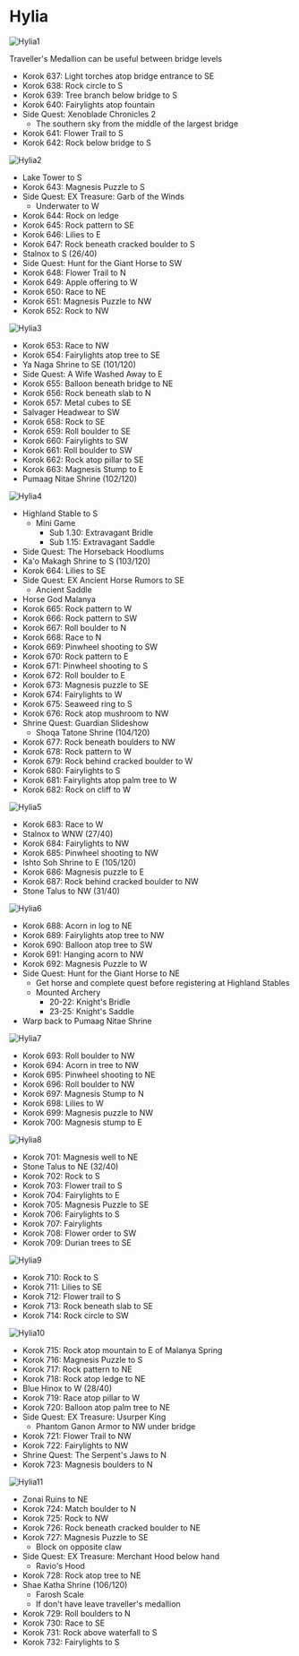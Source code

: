 # Hylia

![Hylia1](images/Hylia1.PNG)

Traveller's Medallion can be useful between bridge levels

* Korok 637: Light torches atop bridge entrance to SE
* Korok 638: Rock circle to S
* Korok 639: Tree branch below bridge to S
* Korok 640: Fairylights atop fountain
* Side Quest: Xenoblade Chronicles 2
  * The southern sky from the middle of the largest bridge
* Korok 641: Flower Trail to S
* Korok 642: Rock below bridge to S

![Hylia2](images/Hylia2.PNG)

* Lake Tower to S
* Korok 643: Magnesis Puzzle to S
* Side Quest: EX Treasure: Garb of the Winds
  * Underwater to W
* Korok 644: Rock on ledge
* Korok 645: Rock pattern to SE
* Korok 646: Lilies to E
* Korok 647: Rock beneath cracked boulder to S
* Stalnox to S (26/40)
* Side Quest: Hunt for the Giant Horse to SW
* Korok 648: Flower Trail to N
* Korok 649: Apple offering to W
* Korok 650: Race to NE
* Korok 651: Magnesis Puzzle to NW
* Korok 652: Rock to NW

![Hylia3](images/Hylia3.PNG)

* Korok 653: Race to NW
* Korok 654: Fairylights atop tree to SE
* Ya Naga Shrine to SE (101/120)
* Side Quest: A Wife Washed Away to E
* Korok 655: Balloon beneath bridge to NE
* Korok 656: Rock beneath slab to N
* Korok 657: Metal cubes to SE
* Salvager Headwear to SW
* Korok 658: Rock to SE
* Korok 659: Roll boulder to SE
* Korok 660: Fairylights to SW
* Korok 661: Roll boulder to SW
* Korok 662: Rock atop pillar to SE
* Korok 663: Magnesis Stump to E
* Pumaag Nitae Shrine (102/120)

![Hylia4](images/Hylia4.PNG)

* Highland Stable to S
  * Mini Game
    * Sub 1.30: Extravagant Bridle
    * Sub 1.15: Extravagant Saddle
* Side Quest: The Horseback Hoodlums
* Ka'o Makagh Shrine to S (103/120)
* Korok 664: Lilies to SE
* Side Quest: EX Ancient Horse Rumors to SE
  * Ancient Saddle
* Horse God Malanya
* Korok 665: Rock pattern to W
* Korok 666: Rock pattern to SW
* Korok 667: Roll boulder to N
* Korok 668: Race to N
* Korok 669: Pinwheel shooting to SW
* Korok 670: Rock pattern to E
* Korok 671: Pinwheel shooting to S
* Korok 672: Roll boulder to E
* Korok 673: Magnesis puzzle to SE
* Korok 674: Fairylights to W
* Korok 675: Seaweed ring to S
* Korok 676: Rock atop mushroom to NW
* Shrine Quest: Guardian Slideshow
  * Shoqa Tatone Shrine (104/120)
* Korok 677: Rock beneath boulders to NW
* Korok 678: Rock pattern to W
* Korok 679: Rock behind cracked boulder to W
* Korok 680: Fairylights to S
* Korok 681: Fairylights atop palm tree to W
* Korok 682: Rock on cliff to W

![Hylia5](images/Hylia5.PNG)

* Korok 683: Race to W
* Stalnox to WNW (27/40)
* Korok 684: Fairylights to NW
* Korok 685: Pinwheel shooting to NW
* Ishto Soh Shrine to E (105/120)
* Korok 686: Magnesis puzzle to E
* Korok 687: Rock behind cracked boulder to NW
* Stone Talus to NW (31/40)

![Hylia6](images/Hylia6.PNG)

* Korok 688: Acorn in log to NE
* Korok 689: Fairylights atop tree to NW
* Korok 690: Balloon atop tree to SW
* Korok 691: Hanging acorn to NW
* Korok 692: Magnesis Puzzle to W
* Side Quest: Hunt for the Giant Horse to NE
  * Get horse and complete quest before registering at Highland Stables
  * Mounted Archery
    * 20-22: Knight's Bridle
    * 23-25: Knight's Saddle
* Warp back to Pumaag Nitae Shrine

![Hylia7](images/Hylia7.PNG)

* Korok 693: Roll boulder to NW
* Korok 694: Acorn in tree to NW
* Korok 695: Pinwheel shooting to NE
* Korok 696: Roll boulder to NW
* Korok 697: Magnesis Stump to N
* Korok 698: Lilies to W
* Korok 699: Magnesis puzzle to NW
* Korok 700: Magnesis stump to E

![Hylia8](images/Hylia8.PNG)

* Korok 701: Magnesis well to NE
* Stone Talus to NE (32/40)
* Korok 702: Rock to S
* Korok 703: Flower trail to S
* Korok 704: Fairylights to E
* Korok 705: Magnesis Puzzle to SE
* Korok 706: Fairylights to S
* Korok 707: Fairylights
* Korok 708: Flower order to SW
* Korok 709: Durian trees to SE

![Hylia9](images/Hylia9.PNG)

* Korok 710: Rock to S
* Korok 711: Lilies to SE
* Korok 712: Flower trail to S
* Korok 713: Rock beneath slab to SE
* Korok 714: Rock circle to SW

![Hylia10](images/Hylia10.PNG)

* Korok 715: Rock atop mountain to E of Malanya Spring
* Korok 716: Magnesis Puzzle to S
* Korok 717: Rock pattern to NE
* Korok 718: Rock atop ledge to NE
* Blue Hinox to W (28/40)
* Korok 719: Race atop pillar to W
* Korok 720: Balloon atop palm tree to NE
* Side Quest: EX Treasure: Usurper King
  * Phantom Ganon Armor to NW under bridge
* Korok 721: Flower Trail to NW
* Korok 722: Fairylights to NW
* Shrine Quest: The Serpent's Jaws to N
* Korok 723: Magnesis boulders to N

![Hylia11](images/Hylia11.PNG)

* Zonai Ruins to NE
* Korok 724: Match boulder to N
* Korok 725: Rock to NW
* Korok 726: Rock beneath cracked boulder to NE
* Korok 727: Magnesis Puzzle to SE
  * Block on opposite claw
* Side Quest: EX Treasure: Merchant Hood below hand
  * Ravio's Hood
* Korok 728: Rock atop tree to NE
* Shae Katha Shrine (106/120)
  * Farosh Scale
  * If don't have leave traveller's medallion
* Korok 729: Roll boulders to N
* Korok 730: Race to SE
* Korok 731: Rock above waterfall to S
* Korok 732: Fairylights to S
